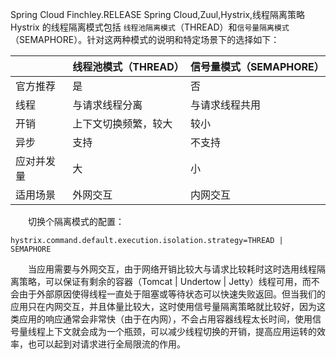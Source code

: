 Spring Cloud Finchley.RELEASE
Spring Cloud,Zuul,Hystrix,线程隔离策略
&emsp;&emsp;Hystrix 的线程隔离模式包括 `线程池隔离模式`（THREAD）和`信号量隔离模式`（SEMAPHORE）。针对这两种模式的说明和特定场景下的选择如下：

|  | 线程池模式（THREAD） | 信号量模式（SEMAPHORE） |
| --- | --- | --- |
| 官方推荐 | 是 | 否 |
| 线程 | 与请求线程分离 | 与请求线程共用 |
| 开销 | 上下文切换频繁，较大 | 较小 |
| 异步 | 支持 | 不支持 |
| 应对并发量 | 大 | 小 |
| 适用场景 | 外网交互 | 内网交互 |

&emsp;&emsp;切换个隔离模式的配置：

```
hystrix.command.default.execution.isolation.strategy=THREAD | SEMAPHORE
```

&emsp;&emsp;当应用需要与外网交互，由于网络开销比较大与请求比较耗时这时选用线程隔离策略，可以保证有剩余的容器（Tomcat | Undertow | Jetty）线程可用，而不会由于外部原因使得线程一直处于阻塞或等待状态可以快速失败返回。但当我们的应用只在内网交互，并且体量比较大，这时使用信号量隔离策略就比较好，因为这类应用的响应通常会非常快（由于在内网），不会占用容器线程太长时间，使用信号量线程上下文就会成为一个瓶颈，可以减少线程切换的开销，提高应用运转的效率，也可以起到对请求进行全局限流的作用。


